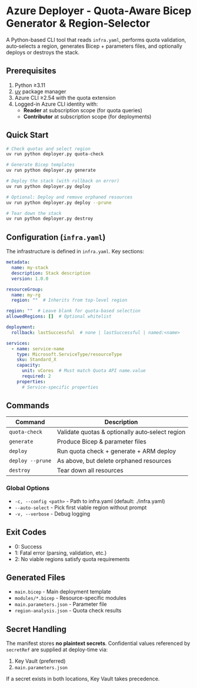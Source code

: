 # Azure Deployer - Quota‑Aware Bicep Generator & Region‑Selector

A Python-based CLI tool that reads `infra.yaml`, performs quota validation, auto‑selects a region, generates Bicep + parameters files, and optionally deploys or destroys the stack.

## Prerequisites

1. Python ≥3.11
2. [uv](https://github.com/astral/uv) package manager
3. Azure CLI ≥2.54 with the quota extension
4. Logged-in Azure CLI identity with:
   - **Reader** at subscription scope (for quota queries)
   - **Contributor** at subscription scope (for deployments)

## Quick Start

```bash
# Check quotas and select region
uv run python deployer.py quota-check

# Generate Bicep templates
uv run python deployer.py generate

# Deploy the stack (with rollback on error)
uv run python deployer.py deploy

# Optional: Deploy and remove orphaned resources
uv run python deployer.py deploy --prune

# Tear down the stack
uv run python deployer.py destroy
```

## Configuration (`infra.yaml`)

The infrastructure is defined in `infra.yaml`. Key sections:

```yaml
metadata:
  name: my-stack
  description: Stack description
  version: 1.0.0

resourceGroup:
  name: my-rg
  region: ""  # Inherits from top-level region

region: ""  # Leave blank for quota-based selection
allowedRegions: []  # Optional whitelist

deployment:
  rollback: lastSuccessful  # none | lastSuccessful | named:<name>

services:
  - name: service-name
    type: Microsoft.ServiceType/resourceType
    sku: Standard_X
    capacity:
      unit: vCores  # Must match Quota API name.value
      required: 2
    properties:
      # Service-specific properties
```

## Commands

| Command | Description |
|---------|-------------|
| `quota-check` | Validate quotas & optionally auto‑select region |
| `generate` | Produce Bicep & parameter files |
| `deploy` | Run quota check + generate + ARM deploy |
| `deploy --prune` | As above, but delete orphaned resources |
| `destroy` | Tear down all resources |

### Global Options

- `-c, --config <path>` - Path to infra.yaml (default: ./infra.yaml)
- `--auto-select` - Pick first viable region without prompt
- `-v, --verbose` - Debug logging

## Exit Codes

- 0: Success
- 1: Fatal error (parsing, validation, etc.)
- 2: No viable regions satisfy quota requirements

## Generated Files

- `main.bicep` - Main deployment template
- `modules/*.bicep` - Resource-specific modules
- `main.parameters.json` - Parameter file
- `region-analysis.json` - Quota check results

## Secret Handling

The manifest stores **no plaintext secrets**. Confidential values referenced by `secretRef` are supplied at deploy-time via:

1. Key Vault (preferred)
2. `main.parameters.json`

If a secret exists in both locations, Key Vault takes precedence.